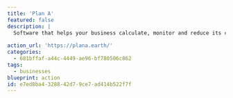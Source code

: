 ```yaml
---
title: 'Plan A'
featured: false
description: |
  Software that helps your business calculate, monitor and reduce its carbon footprint. Our platform allows you to track your carbon footprint monthly and learn how to reduce it with the support of a custom sustainability action plan, automatically created based on your worst-performing indicators.
  
action_url: 'https://plana.earth/'
categories:
  - 681bffaf-a44c-4449-ae96-bf780506c862
tags:
  - businesses
blueprint: action
id: e7ed8ba4-3288-42d7-9ce7-ad414b522f7f
---
```

